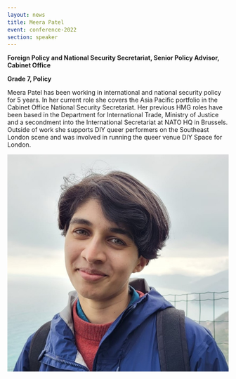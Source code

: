 ```yaml
---
layout: news
title: Meera Patel
event: conference-2022
section: speaker
---
```

**Foreign Policy and National Security Secretariat, Senior Policy Advisor, Cabinet Office**

**G﻿rade 7, Policy**

Meera Patel has been working in international and national security policy for 5 years. In her current role she covers the Asia Pacific portfolio in the Cabinet Office National Security Secretariat. Her previous HMG roles have been based in the Department for International Trade, Ministry of Justice and a secondment into the International Secretariat at NATO HQ in Brussels. Outside of work she supports DIY queer performers on the Southeast London scene and was involved in running the queer venue DIY Space for London. 

![](/assets/images/uploads/meera_patel.jpg)